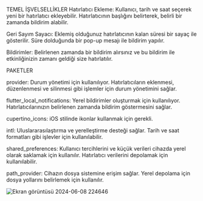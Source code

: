 TEMEL İŞVELSELLİKLER
Hatırlatıcı Ekleme: Kullanıcı, tarih ve saat seçerek yeni bir hatırlatıcı ekleyebilir. Hatırlatıcının başlığını belirterek, belirli bir zamanda bildirim alabilir.

Geri Sayım Sayacı: Eklemiş olduğunuz hatırlatıcının kalan süresi bir sayaç ile gösterilir. Süre dolduğunda bir pop-up mesajı ile bildirim yapılır.

Bildirimler: Belirlenen zamanda bir bildirim alırsınız ve bu bildirim ile etkinliğinizin zamanı geldiği size hatırlatılır.

PAKETLER

provider: Durum yönetimi için kullanılıyor. Hatırlatıcıların eklenmesi, düzenlenmesi ve silinmesi gibi işlemler için durum yönetimini sağlar.

flutter_local_notifications: Yerel bildirimler oluşturmak için kullanılıyor. Hatırlatıcılarınızın belirlenen zamanda bildirim göstermesini sağlar.

cupertino_icons: iOS stilinde ikonlar kullanmak için gerekli.

intl: Uluslararasılaştırma ve yerelleştirme desteği sağlar. Tarih ve saat formatları gibi işlevler için kullanılabilir.

shared_preferences: Kullanıcı tercihlerini ve küçük verileri cihazda yerel olarak saklamak için kullanılır. Hatırlatıcı verilerini depolamak için kullanılabilir.

path_provider: Cihazın dosya sistemine erişim sağlar. Yerel depolama için dosya yollarını belirlemek için kullanılır.

![Ekran görüntüsü 2024-06-08 224646](https://github.com/esmasila/HATIRLATICI-UYGULAMASI-/assets/168902924/ae43999f-786f-4006-8062-b06cab5137ba)




